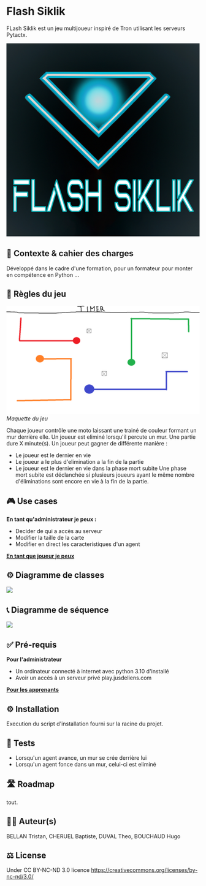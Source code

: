 # Flash Siklik
FLash Siklik est un jeu multijoueur inspiré de Tron utilisant les serveurs Pytactx.

![](./res/flash.png)

## 🎯 Contexte & cahier des charges
Développé dans le cadre d'une formation, pour un formateur pour monter en compétence en Python ...

## 🎲 Règles du jeu
![](./res/maquette.png)
*Maquette du jeu*

Chaque joueur contrôle une moto laissant une trainé de couleur formant un mur derrière elle.
Un joueur est eliminé lorsqu'il percute un mur. Une partie dure X minute(s).
Un joueur peut gagner de différente manière :
- Le joueur est le dernier en vie
- Le joueur a le plus d'elimination a la fin de la partie
- Le joueur est le dernier en vie dans la phase mort subite
Une phase mort subite est déclanchée si plusieurs joueurs ayant le même nombre d'éliminations sont encore en vie à la fin de la partie.

## 🎮 Use cases
<b>En tant qu'administrateur je peux :</b>
<ul>
    <li>Decider de qui a accès au serveur</li>
    <li>Modifier la taille de la carte</li>
    <li>Modifier en direct les caracteristiques d'un agent</li>
</ul>

<a href="./src/api/README.md#useCases"><b>En tant que joueur je peux</b></a>
## ⚙️ Diagramme de classes
[![](https://mermaid.ink/img/pako:eNq1VcFuo0AM_ZXRnFqV_ADqJRLaag-tqrbaU6TKCw4ZMTOgGdPdKMq_r2cgCZCiqtuUC-Bn-_nZHtjJvC5QpjLX4H2moHRgVlbwtSzRkrhdLESGQJul-60I3RT7SWhmoDunihnoUcMW3X39hn7G40UZdO9gqbhRfIMSJ9ZncsqWgl-LUUQI8PdgDOir67HdAOHBFvWPlO46QIhFx_H6CuF-tBYqJ7Hm1M3U1KnzB_NNpbT-hRuVa7zyqNeJiJkewOD10SnfYF79qF0ky1AjqdpG95OPR7rjoAwI-kSRPzlxnnzbpgjyBgn2Q6WDuV1O6Ex9AwEN_LGBeiLsg2IHm3S5Yl2rcenQHkqtcJuIN9DtcCiOFwK7yEnJJdIT2BInZp4xuJ5qHuopm_gy8eDSvzB2ZRWFds328vzo7T7fvL7577Q-mjwfRoTKT-Ybgx5rr753tYefjv_X1mwJcvq7HEkMn56idRAEjIyewFEg5gfTjCCHBngqtgzwSW8IOO9B1ifve0BBSio4zWjxjkRdgugwWswh5TnJLLyXiWRCRgv-JcTerSRtkOuWKT8W4KqVXNngBy3Vz1uby3QN2mMiu6n0v5Deuv8HBVwEaw?type=png)](https://mermaid.live/edit#pako:eNq1VcFuo0AM_ZXRnFqV_ADqJRLaag-tqrbaU6TKCw4ZMTOgGdPdKMq_r2cgCZCiqtuUC-Bn-_nZHtjJvC5QpjLX4H2moHRgVlbwtSzRkrhdLESGQJul-60I3RT7SWhmoDunihnoUcMW3X39hn7G40UZdO9gqbhRfIMSJ9ZncsqWgl-LUUQI8PdgDOir67HdAOHBFvWPlO46QIhFx_H6CuF-tBYqJ7Hm1M3U1KnzB_NNpbT-hRuVa7zyqNeJiJkewOD10SnfYF79qF0ky1AjqdpG95OPR7rjoAwI-kSRPzlxnnzbpgjyBgn2Q6WDuV1O6Ex9AwEN_LGBeiLsg2IHm3S5Yl2rcenQHkqtcJuIN9DtcCiOFwK7yEnJJdIT2BInZp4xuJ5qHuopm_gy8eDSvzB2ZRWFds328vzo7T7fvL7577Q-mjwfRoTKT-Ybgx5rr753tYefjv_X1mwJcvq7HEkMn56idRAEjIyewFEg5gfTjCCHBngqtgzwSW8IOO9B1ifve0BBSio4zWjxjkRdgugwWswh5TnJLLyXiWRCRgv-JcTerSRtkOuWKT8W4KqVXNngBy3Vz1uby3QN2mMiu6n0v5Deuv8HBVwEaw)

## 📞 Diagramme de séquence
 [![](https://mermaid.ink/img/pako:eNqtVW1v2jAQ_iveSZNSKUUEkhAiUQmtUoU0pmlTv6zphxs5qLXEzhxnK0X89zmBDRJeCiv5ZJ-f5_H57nK3gImMCULI6WdBYkK3HGcK00gw82WoNJ_wDIVm9zmpXetM8fgLTUkRDWck9C4iJtRPxyFZgnNSY_mL8uNArimtI1aY0rfrm5umMyFLkQvr6i8skTJjI8E1x4S_oOZyfVB-TfJePW7Id8Zaah4k7mVa03yMmc2m-efqtfmWwkH3c9J3mNItajyBvxPpcwUO5OFcmWaWTuKTiF_NpioSGioSaEWQYhZBKWPU6gkem5yzj2Z1imMZ_hYjY7bOiEaRxajJOikBB7G7vmygGzAmmkXwQYqYl9VqCpC9Zx02GLA2QxGb7bsBc9oRbCj_G8FtfhXH-8oftk5THfDqJSuWhaXlk0m9bZ7xXF5XWYZaK_690JQ_VObHqwvIz_fLz3flq1r7t0lyasZ4cFZQZ6vqHompzK3GVW9vDpdoEBdpEhdsFG9tFpeo862Gc1Sq_gdXLLAhJWVmS2wG56I8iEA_UUoRhGYZo_pRFs_S4LDQ8utcTCDUqiAbVmrrIQvhFE312WCG2zcpa3sIF_AMoeP2W0E38Pv9rtsOOu2uDXMIr50gaPltz-t5nu94na7rLm14qSScVqcXBJ4T9IOe7_t917WBTGlLk69q0lcDf_kHgDmNmA?type=png)](https://mermaid.live/edit#pako:eNqtVW1v2jAQ_iveSZNSKUUEkhAiUQmtUoU0pmlTv6zphxs5qLXEzhxnK0X89zmBDRJeCiv5ZJ-f5_H57nK3gImMCULI6WdBYkK3HGcK00gw82WoNJ_wDIVm9zmpXetM8fgLTUkRDWck9C4iJtRPxyFZgnNSY_mL8uNArimtI1aY0rfrm5umMyFLkQvr6i8skTJjI8E1x4S_oOZyfVB-TfJePW7Id8Zaah4k7mVa03yMmc2m-efqtfmWwkH3c9J3mNItajyBvxPpcwUO5OFcmWaWTuKTiF_NpioSGioSaEWQYhZBKWPU6gkem5yzj2Z1imMZ_hYjY7bOiEaRxajJOikBB7G7vmygGzAmmkXwQYqYl9VqCpC9Zx02GLA2QxGb7bsBc9oRbCj_G8FtfhXH-8oftk5THfDqJSuWhaXlk0m9bZ7xXF5XWYZaK_690JQ_VObHqwvIz_fLz3flq1r7t0lyasZ4cFZQZ6vqHompzK3GVW9vDpdoEBdpEhdsFG9tFpeo862Gc1Sq_gdXLLAhJWVmS2wG56I8iEA_UUoRhGYZo_pRFs_S4LDQ8utcTCDUqiAbVmrrIQvhFE312WCG2zcpa3sIF_AMoeP2W0E38Pv9rtsOOu2uDXMIr50gaPltz-t5nu94na7rLm14qSScVqcXBJ4T9IOe7_t917WBTGlLk69q0lcDf_kHgDmNmA)

<!-- Expliquer les points suivants
- [ ] les acteurs
- [ ] le déroulé d'une partie en partant des use case
- [ ] les données échangées entre chaque couche
- [ ] les algorithmes
- [ ] les machines
- [ ] les protocoles réseaux -->

## ✅ Pré-requis 
**Pour l'administrateur**
- Un ordinateur connecté à internet avec python 3.10 d'installé
- Avoir un accès à un serveur privé play.jusdeliens.com

<a href="./src/api/README.md#preRequis"><b>Pour les apprenants</b></a>


## ⚙️ Installation
Execution du script d'installation fourni sur la racine du projet.

## 🧪 Tests
- Lorsqu'un agent avance, un mur se crée derrière lui
- Lorsqu'un agent fonce dans un mur, celui-ci est eliminé

## 🛣️ Roadmap
tout.

## 👨‍💻 Auteur(s)
BELLAN Tristan, CHERUEL Baptiste, DUVAL Theo, BOUCHAUD Hugo

## ⚖️ License
Under CC BY-NC-ND 3.0 licence
https://creativecommons.org/licenses/by-nc-nd/3.0/
